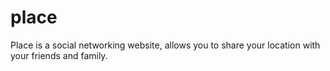 place
=====

Place is a social networking website, allows you to share your location with your friends and family.
